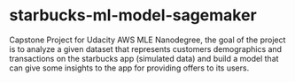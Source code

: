 # starbucks-ml-model-sagemaker
Capstone Project for Udacity AWS MLE Nanodegree, the goal of the project is to analyze a given dataset that represents customers demographics and transactions on the starbucks app (simulated data) and build a model that can give some insights to the app for providing offers to its users.
